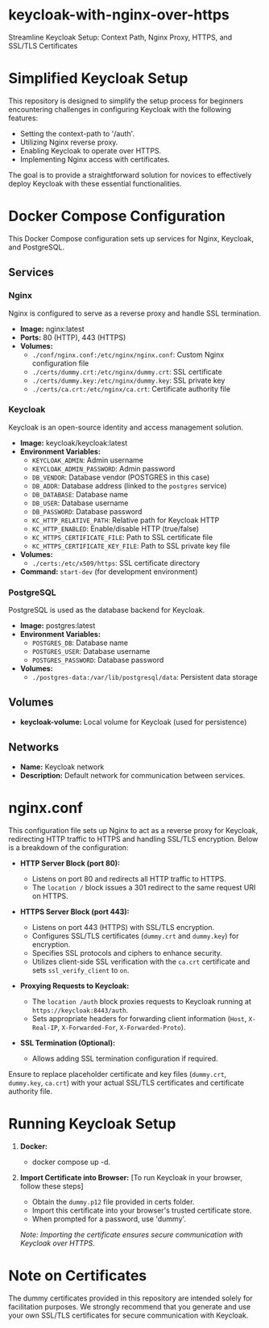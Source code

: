 # keycloak-with-nginx-over-https
Streamline Keycloak Setup: Context Path, Nginx Proxy, HTTPS, and SSL/TLS Certificates

# Simplified Keycloak Setup

This repository is designed to simplify the setup process for beginners encountering challenges in configuring Keycloak with the following features:

- Setting the context-path to '/auth'.
- Utilizing Nginx reverse proxy.
- Enabling Keycloak to operate over HTTPS.
- Implementing Nginx access with certificates.

The goal is to provide a straightforward solution for novices to effectively deploy Keycloak with these essential functionalities.


# Docker Compose Configuration

This Docker Compose configuration sets up services for Nginx, Keycloak, and PostgreSQL.

## Services

### Nginx

Nginx is configured to serve as a reverse proxy and handle SSL termination.

- **Image:** nginx:latest
- **Ports:** 80 (HTTP), 443 (HTTPS)
- **Volumes:**
  - `./conf/nginx.conf:/etc/nginx/nginx.conf`: Custom Nginx configuration file
  - `./certs/dummy.crt:/etc/nginx/dummy.crt`: SSL certificate
  - `./certs/dummy.key:/etc/nginx/dummy.key`: SSL private key
  - `./certs/ca.crt:/etc/nginx/ca.crt`: Certificate authority file

### Keycloak

Keycloak is an open-source identity and access management solution.

- **Image:** keycloak/keycloak:latest
- **Environment Variables:**
  - `KEYCLOAK_ADMIN`: Admin username
  - `KEYCLOAK_ADMIN_PASSWORD`: Admin password
  - `DB_VENDOR`: Database vendor (POSTGRES in this case)
  - `DB_ADDR`: Database address (linked to the `postgres` service)
  - `DB_DATABASE`: Database name
  - `DB_USER`: Database username
  - `DB_PASSWORD`: Database password
  - `KC_HTTP_RELATIVE_PATH`: Relative path for Keycloak HTTP
  - `KC_HTTP_ENABLED`: Enable/disable HTTP (true/false)
  - `KC_HTTPS_CERTIFICATE_FILE`: Path to SSL certificate file
  - `KC_HTTPS_CERTIFICATE_KEY_FILE`: Path to SSL private key file
- **Volumes:**
  - `./certs:/etc/x509/https`: SSL certificate directory
- **Command:** `start-dev` (for development environment)

### PostgreSQL

PostgreSQL is used as the database backend for Keycloak.

- **Image:** postgres:latest
- **Environment Variables:**
  - `POSTGRES_DB`: Database name
  - `POSTGRES_USER`: Database username
  - `POSTGRES_PASSWORD`: Database password
- **Volumes:**
  - `./postgres-data:/var/lib/postgresql/data`: Persistent data storage

## Volumes

- **keycloak-volume:** Local volume for Keycloak (used for persistence)

## Networks

- **Name:** Keycloak network
- **Description:** Default network for communication between services.

# nginx.conf

This configuration file sets up Nginx to act as a reverse proxy for Keycloak, redirecting HTTP traffic to HTTPS and handling SSL/TLS encryption. Below is a breakdown of the configuration:

- **HTTP Server Block (port 80):**
  - Listens on port 80 and redirects all HTTP traffic to HTTPS.
  - The `location /` block issues a 301 redirect to the same request URI on HTTPS.

- **HTTPS Server Block (port 443):**
  - Listens on port 443 (HTTPS) with SSL/TLS encryption.
  - Configures SSL/TLS certificates (`dummy.crt` and `dummy.key`) for encryption.
  - Specifies SSL protocols and ciphers to enhance security.
  - Utilizes client-side SSL verification with the `ca.crt` certificate and sets `ssl_verify_client` to `on`.

- **Proxying Requests to Keycloak:**
  - The `location /auth` block proxies requests to Keycloak running at `https://keycloak:8443/auth`.
  - Sets appropriate headers for forwarding client information (`Host`, `X-Real-IP`, `X-Forwarded-For`, `X-Forwarded-Proto`).

- **SSL Termination (Optional):**
  - Allows adding SSL termination configuration if required.

Ensure to replace placeholder certificate and key files (`dummy.crt`, `dummy.key`, `ca.crt`) with your actual SSL/TLS certificates and certificate authority file.

# Running Keycloak Setup

1. **Docker:**
   - docker compose up -d.
     
2. **Import Certificate into Browser:** [To run Keycloak in your browser, follow these steps]
   - Obtain the `dummy.p12` file provided in certs folder.
   - Import this certificate into your browser's trusted certificate store.
   - When prompted for a password, use 'dummy'.

   *Note: Importing the certificate ensures secure communication with Keycloak over HTTPS.*

# Note on Certificates

The dummy certificates provided in this repository are intended solely for facilitation purposes. We strongly recommend that you generate and use your own SSL/TLS certificates for secure communication with Keycloak.




